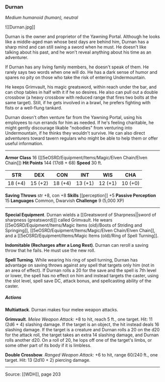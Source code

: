 ### Durnan
_Medium humanoid (human), neutral_

![[Durnan.jpg]]

Durnan is the owner and proprietor of the Yawning Portal. Although he looks like a middle-aged man whose best days are behind him, Durnan has a sharp mind and can still swing a sword when he must. He doesn't like talking about his past, and he won't reveal anything about his time as an adventurer.

If Durnan has any living family members, he doesn't speak of them. He rarely says two words when one will do. He has a dark sense of humor and spares no pity on those who take the risk of entering Undermountain.

He keeps Grimvault, his magic greatsword, within reach under the bar, and can chop tables in half with it if he so desires. He also can pull out a double crossbow (a heavy crossbow with reduced range that fires two bolts at the same target). Still, if he gets involved in a brawl, he prefers fighting with fists or a well-flung tankard.

Durnan doesn't often venture far from the Yawning Portal, using his employees to run errands for him as needed. If he's feeling charitable, he might gently discourage likable "nobodies" from venturing into Undermountain, if he thinks they wouldn't survive. He can also direct adventurers toward tavern regulars who might be able to help them or offer useful information.






---

**Armor Class** 16 ([[5eOSRD/Equipment/Items/Magic/Elven Chain/Elven Chain]])
**Hit Points** 144 (17d8 + 68)
**Speed** 30 ft.

| STR     | DEX     | CON     | INT     | WIS     | CHA     |
|---------|---------|---------|---------|---------|---------|
| 18 (+4) | 15 (+2) | 18 (+4) | 13 (+1) | 12 (+1) | 10 (+0) |

**Saving Throws** str +8, con +8
**Skills** [[perception]] +5
**Passive Perception** 15
**Languages** Common, Dwarvish
**Challenge** 9 (5,000 XP)

---

**Special Equipment**. Durnan wields a [[Greatsword of Sharpness||sword of sharpness (greatsword)]] called Grimvault. He wears [[5eOSRD/Equipment/Items/Magic Items (old)/Boots of Striding and Springing]], [[5eOSRD/Equipment/Items/Magic/Elven Chain/Elven Chain]], and a [[5eOSRD/Equipment/Items/Magic Items (old)/Ring of Spell Turning]].

**Indomitable (Recharges after a Long Rest)**. Durnan can reroll a saving throw that he fails. He must use the new roll.

**Spell Turning**. While wearing his ring of spell turning, Durnan has advantage on saving throws against any spell that targets only him (not in an area of effect). If Durnan rolls a 20 for the save and the spell is 7th level or lower, the spell has no effect on him and instead targets the caster, using the slot level, spell save DC, attack bonus, and spellcasting ability of the caster.

##### Actions
**Multiattack**. Durnan makes four melee weapon attacks.

**Grimvault**. _Melee Weapon Attack:_ +8 to hit, reach 5 ft., one target. Hit: 11 (2d6 + 4) slashing damage. If the target is an object, the hit instead deals 16 slashing damage. If the target is a creature and Durnan rolls a 20 on the d20 for the attack roll, the target takes an extra 14 slashing damage, and Durnan rolls another d20. On a roll of 20, he lops off one of the target's limbs, or some other part of its body if it is limbless.

**Double Crossbow**. _Ranged Weapon Attack:_ +6 to hit, range 60/240 ft., one target. Hit: 13 (2d10 + 2) piercing damage.


---

Source: [[WDH]], page 203
